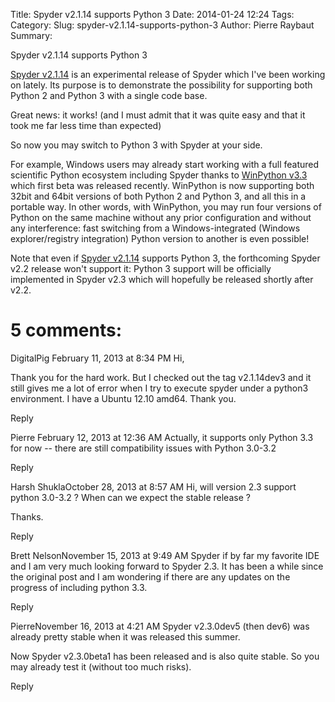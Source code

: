 Title: Spyder v2.1.14 supports Python 3
Date: 2014-01-24 12:24
Tags: 
Category: 
Slug: spyder-v2.1.14-supports-python-3
Author: Pierre Raybaut
Summary: 

Spyder v2.1.14 supports Python 3

[Spyder v2.1.14](http://code.google.com/p/spyderlib/source/checkout?repo=v21) is an experimental release of Spyder which I've been working on lately. Its purpose is to demonstrate the possibility for supporting both Python 2 and Python 3 with a single code base.

Great news: it works!
(and I must admit that it was quite easy and that it took me far less time than expected)

So now you may switch to Python 3 with Spyder at your side.

For example, Windows users may already start working with a full featured scientific Python ecosystem including Spyder thanks to [WinPython v3.3](http://winpython.sourceforge.net/) which first beta was released recently. WinPython is now supporting both 32bit and 64bit versions of both Python 2 and Python 3, and all this in a portable way. In other words, with WinPython, you may run four versions of Python on the same machine without any prior configuration and without any interference: fast switching from a Windows-integrated (Windows explorer/registry integration) Python version to another is even possible!

Note that even if  [Spyder v2.1.14](http://code.google.com/p/spyderlib/source/checkout?repo=v21) supports Python 3, the forthcoming Spyder v2.2 release won't support it: Python 3 support will be officially implemented in Spyder v2.3 which will hopefully be released shortly after v2.2.

5 comments:
===========

DigitalPig
February 11, 2013 at 8:34 PM
Hi,

Thank you for the hard work. But I checked out the tag v2.1.14dev3 and it still gives me a lot of error when I try to execute spyder under a python3 environment. I have a Ubuntu 12.10 amd64. Thank you.

Reply

Pierre
February 12, 2013 at 12:36 AM
Actually, it supports only Python 3.3 for now -- there are still compatibility issues with Python 3.0-3.2

Reply

Harsh ShuklaOctober 28, 2013 at 8:57 AM
Hi, will version 2.3 support python 3.0-3.2 ? When can we expect the stable release ? 

Thanks.

Reply

Brett NelsonNovember 15, 2013 at 9:49 AM
Spyder if by far my favorite IDE and I am very much looking forward to Spyder 2.3. It has been a while since the original post and I am wondering if there are any updates on the progress of including python 3.3.

Reply

PierreNovember 16, 2013 at 4:21 AM
Spyder v2.3.0dev5 (then dev6) was already pretty stable when it was released this summer.

Now Spyder v2.3.0beta1 has been released and is also quite stable. So you may already test it (without too much risks).

Reply
